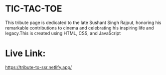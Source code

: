 # TIC-TAC-TOE
This tribute page is dedicated to the late Sushant Singh Rajput, honoring his remarkable contributions to cinema and celebrating his inspiring life and legacy.This is created using HTML, CSS, and JavaScript

# Live Link:
https://tribute-to-ssr.netlify.app/

